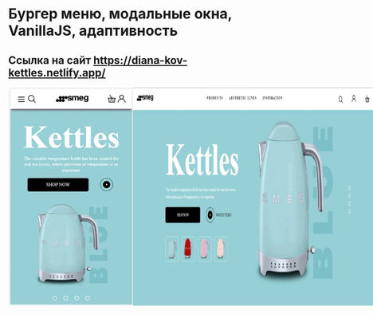# Бургер меню, модальные окна, VanillaJS, адаптивность
## Ссылка на сайт https://diana-kov-kettles.netlify.app/
<div style="display:flex">
  <img style="width:250px" src='https://github.com/DianaKov/Page-layouts/blob/main/Kettles/img/20230129-194140.gif'>
  <img style="width:700px" src='https://github.com/DianaKov/Page-layouts/blob/main/Kettles/img/20230129-193926.gif'>
</div>
